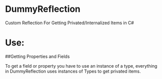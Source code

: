 # DummyReflection
Custom Reflection For Getting Privated/Internalized Items in C#

# Use:

##Getting Properties and Fields

To get a field or property you have to use an instance of a type, everything in DummyReflection uses instances of Types to get privated items.

